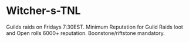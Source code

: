 # Witcher-s-TNL 
Guilds raids on Fridays 7:30EST.
Minimum Reputation for Guild Raids loot and Open rolls 6000+ reputation.
Boonstone/riftstone mandatory.
